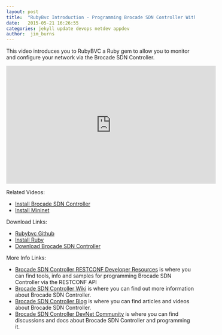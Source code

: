 ```yaml
---
layout: post
title:  "RubyBvc Introduction - Programming Brocade SDN Controller With Ruby"
date:   2015-05-21 16:26:55
categories: jekyll update devops netdev appdev
author:  jim_burns
---
```


This video introduces you to RubyBVC a Ruby gem to allow you to monitor and configure your network via the Brocade SDN Controller. 

<iframe width="560" height="315" src="https://www.youtube.com/embed/dZxZAtg3R0A" frameborder="0" allowfullscreen></iframe>

Related Videos:

* <a href="https://www.youtube.com/watch?v=blfWoIiMqb0" target="_blank">Install Brocade SDN Controller</a>
* <a href="https://www.youtube.com/watch?v=1_-9jVf5XpU" target="_blank">Install Mininet</a>

Download Links:

* <a href="https://github.com/BRCDcomm/rubybvc" target="_blank">Rubybvc Github</a>
* <a href="https://www.ruby-lang.org/en/documentation/installation/" target="_blank">Install Ruby</a>
* <a href="http://store.brocade.com" target="_blank">Download Brocade SDN Controller</a>


More Info Links:

 * <a href="https://github.com/BRCDcomm/BVC/wiki/RESTCONF-Developer-Resources" target="_blank">Brocade SDN Controller RESTCONF Developer Resources</a> is where you can find tools, info and samples for programming Brocade SDN Controller via the RESTCONF API
 * <a href="https://github.com/BRCDcomm/BVC/wiki" target="_blank">Brocade SDN Controller Wiki</a> is where you can find out more information about Brocade SDN Controller.
 * <a href="https://brcdcomm.github.io/BVC/" target="_blank">Brocade SDN Controller Blog</a> is where you can find articles and videos about Brocade SDN Controller.
 * <a href="http://community.brocade.com/t5/DevNet/ct-p/APISupport" target="_blank">Brocade SDN Controller DevNet Community</a> is where you can find discussions and docs about Brocade SDN Controller and programming it.

[InstallBVC]: http://brcdcomm.github.io/BVC/jekyll/update/devops/netdev/appdev/2015/01/19/install-brocade-vyatta-controller.html
[ProgramOpenFlow]: http://brcdcomm.github.io/BVC/jekyll/update/devops/netdev/appdev/2015/02/10/restconf-app-1.html
